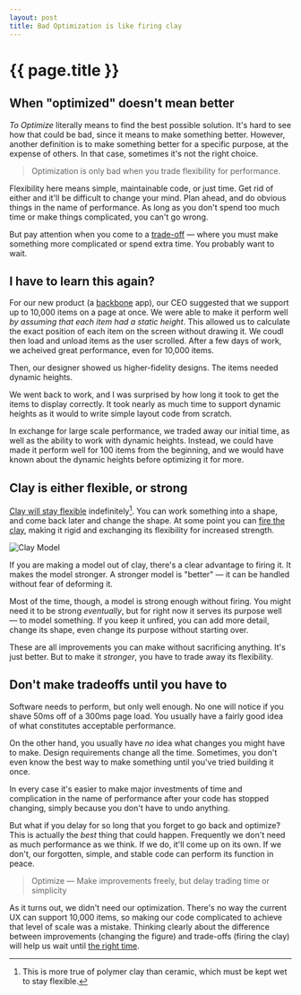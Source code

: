 ```yaml
---
layout: post
title: Bad Optimization is like firing clay
---
```


{{ page.title }}
================


When "optimized" doesn't mean better
------------------------------------

*To Optimize* literally means to find the best possible solution. It's hard to see how that could be bad, since it means to make something better. However, another definition is to make something better for a specific purpose, at the expense of others. In that case, sometimes it's not the right choice.

> Optimization is only bad when you trade flexibility for performance. 

Flexibility here means simple, maintainable code, or just time. Get rid of either and it'll be difficult to change your mind. Plan ahead, and do obvious things in the name of performance. As long as you don't spend too much time or make things complicated, you can't go wrong. 

But pay attention when you come to a [trade-off][t] — where you must make something more complicated or spend extra time. You probably want to wait.

I have to learn this again?
---------------------------

For our new product (a [backbone][b] app), our CEO suggested that we support up to 10,000 items on a page at once. We were able to make it perform well *by assuming that each item had a static height*. This allowed us to calculate the exact position of each item on the screen without drawing it. We coudl then load and unload items as the user scrolled. After a few days of work, we acheived great performance, even for 10,000 items. 

Then, our designer showed us higher-fidelity designs. The items needed dynamic heights. 

We went back to work, and I was surprised by how long it took to get the items to display correctly. It took nearly as much time to support dynamic heights as it would to write simple layout code from scratch.

In exchange for large scale performance, we traded away our initial time, as well as the ability to work with dynamic heights. Instead, we could have made it perform well for 100 items from the beginning, and we would have known about the dynamic heights before optimizing it for more. 

Clay is either flexible, or strong
----------------------------------

[Clay will stay flexible][c] indefinitely[^1]. You can work something into a shape, and come back later and change the shape. At some point you can [fire the clay][firing], making it rigid and exchanging its flexibility for increased strength. 

![Clay Model](http://src.sencha.io/600/http://upload.wikimedia.org/wikipedia/commons/6/6c/Renault_clay_model_-_front.JPG)

If you are making a model out of clay, there's a clear advantage to firing it. It makes the model stronger. A stronger model is "better" — it can be handled without fear of deforming it. 

Most of the time, though, a model is strong enough without firing. You might need it to be strong *eventually*, but for right now it serves its purpose well — to model something. If you keep it unfired, you can add more detail, change its shape, even change its purpose without starting over. 

These are all improvements you can make without sacrificing anything. It's just better. But to make it *stronger*, you have to trade away its flexibility. 

Don't make tradeoffs until you have to
--------------------------------------

Software needs to perform, but only well enough. No one will notice if you shave 50ms off of a 300ms page load. You usually have a fairly good idea of what constitutes acceptable performance.

On the other hand, you usually have *no* idea what changes you might have to make. Design requirements change all the time. Sometimes, you don't even know the best way to make something until you've tried building it once. 

In every case it's easier to make major investments of time and complication in the name of performance after your code has stopped changing, simply because you don't have to undo anything. 

But what if you delay for so long that you forget to go back and optimize? This is actually the *best* thing that could happen. Frequently we don't need as much performance as we think. If we do, it'll come up on its own. If we don't, our forgotten, simple, and stable code can perform its function in peace.

> Optimize — Make improvements freely, but delay trading time or simplicity

As it turns out, we didn't need our optimization. There's no way the current UX can support 10,000 items, so making our code complicated to achieve that level of scale was a mistake. Thinking clearly about the difference between improvements (changing the figure) and trade-offs (firing the clay) will help us wait until [the right time][when].

[^1]: This is more true of polymer clay than ceramic, which must be kept wet to stay flexible. 

[firing]: http://en.wikipedia.org/wiki/Pottery#Firing "Pottery"
[b]: http://documentcloud.github.com/backbone/ "Backbone.js"
[c]: http://en.wikipedia.org/wiki/Modelling_clay "Modeling Clay"

[x]: http://c2.com/cgi/wiki?PrematureOptimization "Premature Optimization"
[when]: http://en.wikipedia.org/wiki/Program_optimization#When_to_optimize "Program Optimization - When to optimize"
[t]: http://en.wikipedia.org/wiki/Program_optimization#Trade-offs "Program Optimization - Trade-offs" 
